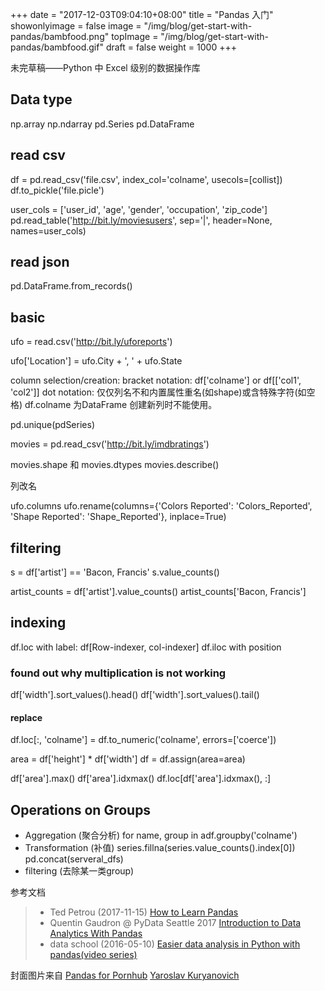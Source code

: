 +++
date = "2017-12-03T09:04:10+08:00"
title = "Pandas 入门"
showonlyimage = false
image = "/img/blog/get-start-with-pandas/bambfood.png"
topImage = "/img/blog/get-start-with-pandas/bambfood.gif"
draft = false
weight = 1000
+++

未完草稿——Python 中 Excel 级别的数据操作库
<!--more-->

## Data type
np.array np.ndarray
pd.Series pd.DataFrame

## read csv
df = pd.read_csv('file.csv', index_col='colname', usecols=[collist])
df.to_pickle('file.picle')

user_cols = ['user_id', 'age', 'gender', 'occupation', 'zip_code']
pd.read_table('http://bit.ly/moviesusers', sep='|', header=None, names=user_cols)

## read json
pd.DataFrame.from_records()

## basic

ufo = read.csv('http://bit.ly/uforeports')

ufo['Location'] = ufo.City + ', ' + ufo.State

column selection/creation: 
  bracket notation: df['colname'] or df[['col1', 'col2']]
  dot notation: 仅仅列名不和内置属性重名(如shape)或含特殊字符(如空格) df.colname 为DataFrame 创建新列时不能使用。

pd.unique(pdSeries)

movies = pd.read_csv('http://bit.ly/imdbratings')

movies.shape 和 movies.dtypes
movies.describe()

列改名

ufo.columns
ufo.rename(columns={'Colors Reported': 'Colors_Reported', 'Shape Reported': 'Shape_Reported'}, inplace=True)

## filtering

s = df['artist'] == 'Bacon, Francis'
s.value_counts()

artist_counts = df['artist'].value_counts()
artist_counts['Bacon, Francis']

## indexing

df.loc with label: df[Row-indexer, col-indexer]
df.iloc with position

### found out why multiplication is not working
df['width'].sort_values().head()
df['width'].sort_values().tail()
#### replace 
df.loc[:, 'colname'] = df.to_numeric('colname', errors=['coerce'])

area = df['height'] * df['width']
df = df.assign(area=area)

df['area'].max()
df['area'].idxmax()
df.loc[df['area'].idxmax(), :]

## Operations on Groups

- Aggregation (聚合分析) for name, group in adf.groupby('colname')
- Transformation (补值) series.fillna(series.value_counts().index[0]) pd.concat(serveral_dfs)
- filtering (去除某一类group)

参考文档

> - Ted Petrou (2017-11-15) [How to Learn Pandas](https://medium.com/dunder-data/how-to-learn-pandas-108905ab4955)
> - Quentin Gaudron @ PyData Seattle 2017 [Introduction to Data Analytics With Pandas](https://youtu.be/5XGycFIe8qE) 
> - data school (2016-05-10) [Easier data analysis in Python with pandas(video series)](http://www.dataschool.io/easier-data-analysis-with-pandas/)

封面图片来自 [Pandas for Pornhub](https://dribbble.com/shots/3367311-Pandas-for-Pornhub) <a href="https://dribbble.com/cjiabka"><i class="fa fa-dribbble" aria-hidden="true"></i> Yaroslav Kuryanovich</a>
